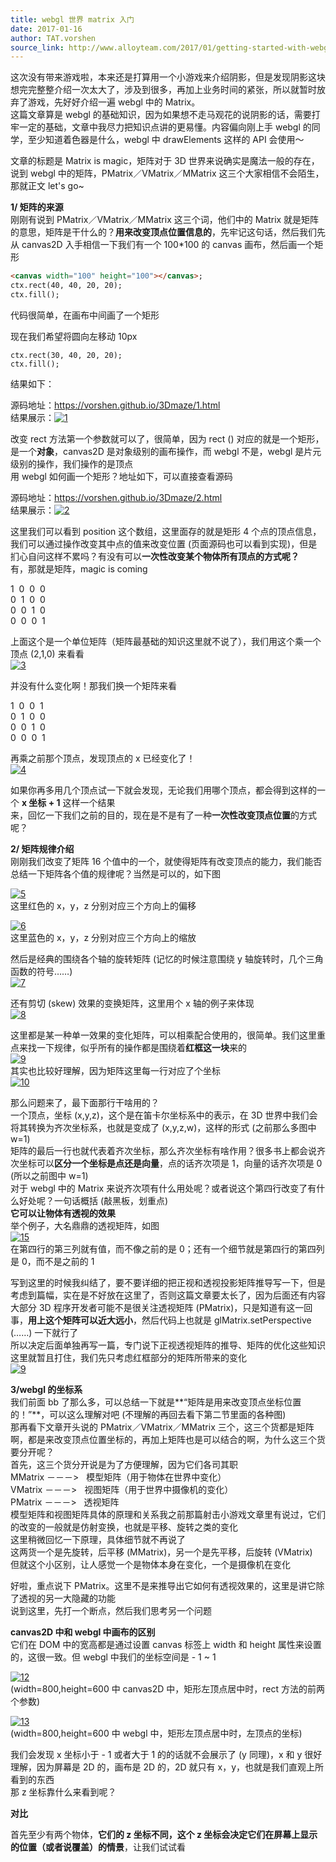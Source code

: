 ```yaml
---
title: webgl 世界 matrix 入门
date: 2017-01-16
author: TAT.vorshen
source_link: http://www.alloyteam.com/2017/01/getting-started-with-webgl-world-matrix/
---
```


<!-- {% raw %} - for jekyll -->

这次没有带来游戏啦，本来还是打算用一个小游戏来介绍阴影，但是发现阴影这块想完完整整介绍一次太大了，涉及到很多，再加上业务时间的紧张，所以就暂时放弃了游戏，先好好介绍一遍 webgl 中的 Matrix。  
这篇文章算是 webgl 的基础知识，因为如果想不走马观花的说阴影的话，需要打牢一定的基础，文章中我尽力把知识点讲的更易懂。内容偏向刚上手 webgl 的同学，至少知道着色器是什么，webgl 中 drawElements 这样的 API 会使用～

文章的标题是 Matrix is magic，矩阵对于 3D 世界来说确实是魔法一般的存在，说到 webgl 中的矩阵，PMatrix／VMatrix／MMatrix 这三个大家相信不会陌生，那就正文 let's go~

**1/ 矩阵的来源**  
刚刚有说到 PMatrix／VMatrix／MMatrix 这三个词，他们中的 Matrix 就是矩阵的意思，矩阵是干什么的？**用来改变顶点位置信息的**，先牢记这句话，然后我们先从 canvas2D 入手相信一下我们有一个 100\*100 的 canvas 画布，然后画一个矩形

```html
<canvas width="100" height="100"></canvas>;
ctx.rect(40, 40, 20, 20);
ctx.fill();
```

代码很简单，在画布中间画了一个矩形

现在我们希望将圆向左移动 10px

    ctx.rect(30, 40, 20, 20);
    ctx.fill();

结果如下：

源码地址：<https://vorshen.github.io/3Dmaze/1.html>  
结果展示：[![1](http://www.alloyteam.com/wp-content/uploads/2016/12/1-300x213.png)](http://www.alloyteam.com/wp-content/uploads/2016/12/1.png)

改变 rect 方法第一个参数就可以了，很简单，因为 rect () 对应的就是一个矩形，是一个**对象**，canvas2D 是对象级别的画布操作，而 webgl 不是，webgl 是片元级别的操作，我们操作的是顶点  
用 webgl 如何画一个矩形？地址如下，可以直接查看源码

源码地址：<https://vorshen.github.io/3Dmaze/2.html>  
结果展示：[![2](http://www.alloyteam.com/wp-content/uploads/2016/12/2.png)](http://www.alloyteam.com/wp-content/uploads/2016/12/2.png)

这里我们可以看到 position 这个数组，这里面存的就是矩形 4 个点的顶点信息，我们可以通过操作改变其中点的值来改变位置 (页面源码也可以看到实现)，但是扪心自问这样不累吗？有没有可以**一次性改变某个物体所有顶点的方式呢？**  
有，那就是矩阵，magic is coming

1  0  0  0  
0  1  0  0  
0  0  1  0  
0  0  0  1

上面这个是一个单位矩阵（矩阵最基础的知识这里就不说了），我们用这个乘一个顶点 (2,1,0) 来看看  
[![3](http://www.alloyteam.com/wp-content/uploads/2016/12/3-300x118.png)](http://www.alloyteam.com/wp-content/uploads/2016/12/3.png)

并没有什么变化啊！那我们换一个矩阵来看

1  0  0  1  
0  1  0  0  
0  0  1  0  
0  0  0  1

再乘之前那个顶点，发现顶点的 x 已经变化了！  
[![4](http://www.alloyteam.com/wp-content/uploads/2016/12/4-300x111.png)](http://www.alloyteam.com/wp-content/uploads/2016/12/4.png)

如果你再多用几个顶点试一下就会发现，无论我们用哪个顶点，都会得到这样的一个 **x 坐标 + 1** 这样一个结果  
来，回忆一下我们之前的目的，现在是不是有了一种**一次性改变顶点位置**的方式呢？

**2/ 矩阵规律介绍**  
刚刚我们改变了矩阵 16 个值中的一个，就使得矩阵有改变顶点的能力，我们能否总结一下矩阵各个值的规律呢？当然是可以的，如下图

[![5](http://www.alloyteam.com/wp-content/uploads/2016/12/5.png)](http://www.alloyteam.com/wp-content/uploads/2016/12/5.png)  
这里红色的 x，y，z 分别对应三个方向上的偏移

[![6](http://www.alloyteam.com/wp-content/uploads/2016/12/6.png)](http://www.alloyteam.com/wp-content/uploads/2016/12/6.png)  
这里蓝色的 x，y，z 分别对应三个方向上的缩放

然后是经典的围绕各个轴的旋转矩阵 (记忆的时候注意围绕 y 轴旋转时，几个三角函数的符号……)  
[![7](http://www.alloyteam.com/wp-content/uploads/2016/12/7-279x300.png)](http://www.alloyteam.com/wp-content/uploads/2016/12/7.png)

还有剪切 (skew) 效果的变换矩阵，这里用个 x 轴的例子来体现  
[![8](http://www.alloyteam.com/wp-content/uploads/2016/12/8-300x111.png)](http://www.alloyteam.com/wp-content/uploads/2016/12/8.png)

这里都是某一种单一效果的变化矩阵，可以相乘配合使用的，很简单。我们这里重点来找一下规律，似乎所有的操作都是围绕着**红框这一块**来的  
[![9](http://www.alloyteam.com/wp-content/uploads/2016/12/9.png)](http://www.alloyteam.com/wp-content/uploads/2016/12/9.png)  
其实也比较好理解，因为矩阵这里每一行对应了个坐标  
[![10](http://www.alloyteam.com/wp-content/uploads/2016/12/10.png)](http://www.alloyteam.com/wp-content/uploads/2016/12/10.png)

那么问题来了，最下面那行干啥用的？  
一个顶点，坐标 (x,y,z)，这个是在笛卡尔坐标系中的表示，在 3D 世界中我们会将其转换为齐次坐标系，也就是变成了 (x,y,z,w)，这样的形式 (之前那么多图中 w=1)  
矩阵的最后一行也就代表着齐次坐标，那么齐次坐标有啥作用？很多书上都会说齐次坐标可以**区分一个坐标是点还是向量**，点的话齐次项是 1，向量的话齐次项是 0 (所以之前图中 w=1)  
对于 webgl 中的 Matrix 来说齐次项有什么用处呢？或者说这个第四行改变了有什么好处呢？一句话概括 (敲黑板，划重点)  
**它可以让物体有透视的效果**  
举个例子，大名鼎鼎的透视矩阵，如图  
[![15](http://www.alloyteam.com/wp-content/uploads/2016/12/15-300x141.png)](http://www.alloyteam.com/wp-content/uploads/2016/12/15.png)  
在第四行的第三列就有值，而不像之前的是 0；还有一个细节就是第四行的第四列是 0，而不是之前的 1

写到这里的时候我纠结了，要不要详细的把正视和透视投影矩阵推导写一下，但是考虑到篇幅，实在是不好放在这里了，否则这篇文章要太长了，因为后面还有内容  
大部分 3D 程序开发者可能不是很关注透视矩阵 (PMatrix)，只是知道有这一回事，**用上这个矩阵可以近大远小**，然后代码上也就是 glMatrix.setPerspective (……) 一下就行了  
所以决定后面单独再写一篇，专门说下正视透视矩阵的推导、矩阵的优化这些知识  
这里就暂且打住，我们先只考虑红框部分的矩阵所带来的变化  
[![9](http://www.alloyteam.com/wp-content/uploads/2016/12/9.png)](http://www.alloyteam.com/wp-content/uploads/2016/12/9.png)

**3/webgl 的坐标系**  
我们前面 bb 了那么多，可以总结一下就是**“矩阵是用来改变顶点坐标位置的！”**，可以这么理解对吧 (不理解的再回去看下第二节里面的各种图)  
那再看下文章开头说的 PMatrix／VMatrix／MMatrix 三个，这三个货都是矩阵啊，都是来改变顶点位置坐标的，再加上矩阵也是可以结合的啊，为什么这三个货要分开呢？  
首先，这三个货分开说是为了方便理解，因为它们各司其职  
MMatrix －－－>   模型矩阵（用于物体在世界中变化）  
VMatrix －－－>   视图矩阵（用于世界中摄像机的变化）  
PMatrix －－－>   透视矩阵  
模型矩阵和视图矩阵具体的原理和关系我之前那篇射击小游戏文章里有说过，它们的改变的一般就是仿射变换，也就是平移、旋转之类的变化  
这里稍微回忆一下原理，具体细节就不再说了  
这两货一个是先旋转，后平移 (MMatrix)，另一个是先平移，后旋转 (VMatrix)  
但就这个小区别，让人感觉一个是物体本身在变化，一个是摄像机在变化

好啦，重点说下 PMatrix。这里不是来推导出它如何有透视效果的，这里是讲它除了透视的另一大隐藏的功能  
说到这里，先打一个断点，然后我们思考另一个问题

**canvas2D 中和 webgl 中画布的区别**  
它们在 DOM 中的宽高都是通过设置 canvas 标签上 width 和 height 属性来设置的，这很一致。但 webgl 中我们的坐标空间是 - 1 ~ 1

[![12](http://www.alloyteam.com/wp-content/uploads/2016/12/12-300x192.png)](http://www.alloyteam.com/wp-content/uploads/2016/12/12.png)  
(width=800,height=600 中 canvas2D 中，矩形左顶点居中时，rect 方法的前两个参数)

[![13](http://www.alloyteam.com/wp-content/uploads/2016/12/13-300x198.png)](http://www.alloyteam.com/wp-content/uploads/2016/12/13.png)  
(width=800,height=600 中 webgl 中，矩形左顶点居中时，左顶点的坐标)

我们会发现 x 坐标小于 - 1 或者大于 1 的的话就不会展示了 (y 同理)，x 和 y 很好理解，因为屏幕是 2D 的，画布是 2D 的，2D 就只有 x，y，也就是我们直观上所看到的东西  
那 z 坐标靠什么来看到呢？

**对比**

首先至少有两个物体，**它们的 z 坐标不同，这个 z 坐标会决定它们在屏幕上显示的位置（或者说覆盖）的情景**，让我们试试看


<!-- {% endraw %} - for jekyll -->